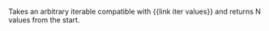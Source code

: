 Takes an arbitrary iterable compatible with {{link iter values}} and returns N values from the start.
